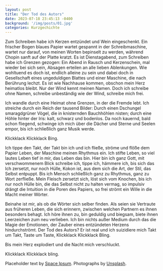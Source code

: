```yaml
---
layout: post
title: "Der Tod des Autors"
date: 2023-07-18 23:45:13 -0400
background: '/img/posts/01.jpg'
categories: Kurzgechichte
---
```


<p>Zum Schreiben habe ich Kerzen entzündet und Wein eingeschenkt.
Ein frischer Bogen blaues Papier wartet gespannt in der
Schreibmaschine, wartet nur darauf, von meinen Worten bepinselt zu
werden, während Chopin sanft auf der Platte kratzt. Es ist
Dienstagabend, zum Schreiben habe ich Grenzen gezogen: Ein Abend
in Rausch und Kerzenschein, mal wieder bei sich sein, Absagen
erteilen an alle lieben Ablenkungen. Wie wohltuend es doch ist,
endlich alleine zu sein und dabei doch in Gesellschaft eines
ungeduldigen Blattes und einer Maschine, die nach Berührung lechzt.
Es ist wie Nachhause kommen, obschon mein Herz heimatlos bleibt.
Nur der Wind kennt meinen Namen. Doch ich schreibe ohne Namen,
schreibe unbeständig wie der Wind, schreibe mich frei.</p>

<p>Ich wandle durch eine Heimat ohne Grenzen, in der die Fremde lebt.
Ich streiche durch ein Reich der tausend Bilder: Durch einen
Dschungel smaragdgrüner Vögel, die in knisternden Bauchhöhlen
nisten; durch eine Höhle hinter der Iris: kalt, schwarz und bodenlos.
Da noch kauernd, bald schon fliegend, schwinge ich mich über die
Dächer und Sterne und Seelen empor, bis ich schließlich ganz Musik
werde.</p>

<p>Klickklack Klickklack Bing.</p>

<p>Ich tippe den Takt, der Takt bin ich und ich fließe, ströme und flöße dem Papier Leben, der Maschine meinen Rhythmus ein. Ich stifte Leben, so viel lautes Leben tief in mir, das Leben das bin. Hier bin ich ganz Gott, mit verschwommenem Blick schreibe ich, tippe ich, hämmere ich, bis sich das Ich zersetzt, nur noch Hülle, Kokon ist, aus dem sich die Art, der Stil, das Selbst entpuppt. Bis ich Mensch schließlich ganz zu Rhythmus, ganz zu Wort zerfließe. Mein Fleisch zersetzt sich, löst sich vom Knochen, bis ich nur noch Hülle bin, die das Selbst nicht zu halten vermag, so impulsiv drängt die Intuition in die Poren des Papiers, so frei strömt ein Wille in die Macht meiner Wörter.</p>

<p>Beinahe ist mir, als ob die Wörter sich selber finden. Als seien sie Vertraute aus früheren Leben, die sich erinnern, zwischen welchen Partnern es ihnen besonders behagt. Ich höre ihnen zu, bin geduldig und biegsam, biete ihnen Leerzeichen zum neu verlieben. Ich bin nichts außer Medium durch das die Magie der Emotionen, der Zauber eines entzündeten Herzens hindurchströmt. Der Tod des Autors? Er ist real und ich suizidiere mich Takt um Takt, Taste um Taste, Klickklack Klickklack Bling.</p>


<p>Bis mein Herz explodiert und die Nacht mich verschluckt.</p>
<p>Klickklack Klickklack bling.</p>


<p>Placeholder text by <a href="http://spaceipsum.com/">Space Ipsum</a>. Photographs by <a href="https://unsplash.com/">Unsplash</a>.</p>